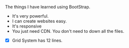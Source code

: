 The things I have learned using BootStrap.

- It's very powerful.
- I can create websites easy.
- It's responsive
- You just need CDN. You don't need to down all the files.



- [x] Grid System has 12 lines.